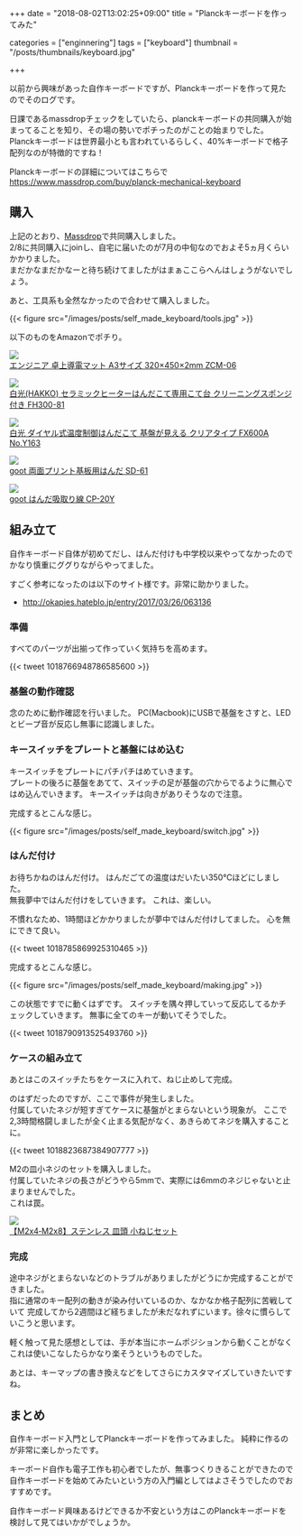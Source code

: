 +++
date = "2018-08-02T13:02:25+09:00"
title = "Planckキーボードを作ってみた"

categories = ["enginnering"]
tags = ["keyboard"]
thumbnail = "/posts/thumbnails/keyboard.jpg"

+++

以前から興味があった自作キーボードですが、Planckキーボードを作って見たのでそのログです。

日課であるmassdropチェックをしていたら、planckキーボードの共同購入が始まってることを知り、その場の勢いでポチったのがことの始まりでした。
Planckキーボードは世界最小とも言われているらしく、40%キーボードで格子配列なのが特徴的ですね！

Planckキーボードの詳細についてはこちらで
https://www.massdrop.com/buy/planck-mechanical-keyboard

## 購入

上記のとおり、[Massdrop](https://www.massdrop.com/)で共同購入しました。\
2/8に共同購入にjoinし、自宅に届いたのが7月の中旬なのでおよそ5ヵ月くらいかかりました。\
まだかなまだかなーと待ち続けてましたがはまぁここらへんはしょうがないでしょう。

あと、工具系も全然なかったので合わせて購入しました。

{{< figure src="/images/posts/self_made_keyboard/tools.jpg" >}}

以下のものをAmazonでポチり。

<a href="https://www.amazon.co.jp/gp/product/B002L6HJ9Q/ref=as_li_ss_il?ie=UTF8&psc=1&linkCode=li2&tag=foresta04-22&linkId=9f925d098550c35fc3ec8d2d2108134b" target="_blank"><img border="0" src="//ws-fe.amazon-adsystem.com/widgets/q?_encoding=UTF8&ASIN=B002L6HJ9Q&Format=_SL160_&ID=AsinImage&MarketPlace=JP&ServiceVersion=20070822&WS=1&tag=foresta04-22" ></a><img src="https://ir-jp.amazon-adsystem.com/e/ir?t=foresta04-22&l=li2&o=9&a=B002L6HJ9Q" width="1" height="1" border="0" alt="" style="border:none !important; margin:0px !important;" /> \
<a href="https://amzn.to/2ODnoli" target="_blank">エンジニア 卓上導電マット A3サイズ 320×450×2mm ZCM-06</a>

<a href="https://www.amazon.co.jp/gp/product/B017SQ0TUO/ref=as_li_ss_il?ie=UTF8&psc=1&linkCode=li2&tag=foresta04-22&linkId=927189b16a3e83f10473691cf818fba7" target="_blank"><img border="0" src="//ws-fe.amazon-adsystem.com/widgets/q?_encoding=UTF8&ASIN=B017SQ0TUO&Format=_SL160_&ID=AsinImage&MarketPlace=JP&ServiceVersion=20070822&WS=1&tag=foresta04-22" ></a><img src="https://ir-jp.amazon-adsystem.com/e/ir?t=foresta04-22&l=li2&o=9&a=B017SQ0TUO" width="1" height="1" border="0" alt="" style="border:none !important; margin:0px !important;" /> \
<a href="https://amzn.to/2ADcJUW" target="_blank">白光(HAKKO) セラミックヒーターはんだこて専用こて台 クリーニングスポンジ付き FH300-81</a>

<a href="https://www.amazon.co.jp/gp/product/B076KMS5CV/ref=as_li_ss_il?ie=UTF8&psc=1&linkCode=li2&tag=foresta04-22&linkId=322d6725c5446fd46fbb37ad4d7b4fea" target="_blank"><img border="0" src="//ws-fe.amazon-adsystem.com/widgets/q?_encoding=UTF8&ASIN=B076KMS5CV&Format=_SL160_&ID=AsinImage&MarketPlace=JP&ServiceVersion=20070822&WS=1&tag=foresta04-22" ></a><img src="https://ir-jp.amazon-adsystem.com/e/ir?t=foresta04-22&l=li2&o=9&a=B076KMS5CV" width="1" height="1" border="0" alt="" style="border:none !important; margin:0px !important;" /> \
<a href="https://amzn.to/2AMwREn" target="_blank">白光 ダイヤル式温度制御はんだこて 基盤が見える クリアタイプ FX600A No.Y163</a>


<a href="https://www.amazon.co.jp/gp/product/B0029LGAKW/ref=as_li_ss_il?ie=UTF8&psc=1&linkCode=li2&tag=foresta04-22&linkId=b31f1f0979876f9acc77bdf4afe76b56" target="_blank"><img border="0" src="//ws-fe.amazon-adsystem.com/widgets/q?_encoding=UTF8&ASIN=B0029LGAKW&Format=_SL160_&ID=AsinImage&MarketPlace=JP&ServiceVersion=20070822&WS=1&tag=foresta04-22" ></a><img src="https://ir-jp.amazon-adsystem.com/e/ir?t=foresta04-22&l=li2&o=9&a=B0029LGAKW" width="1" height="1" border="0" alt="" style="border:none !important; margin:0px !important;" /> \
<a href="https://amzn.to/2KnGetj" target="_blank">goot 両面プリント基板用はんだ SD-61</a>


<a href="https://www.amazon.co.jp/gp/product/B001D7JEIS/ref=as_li_ss_il?ie=UTF8&psc=1&linkCode=li2&tag=foresta04-22&linkId=138b8277039b6bb0ff1945a0017ff29e" target="_blank"><img border="0" src="//ws-fe.amazon-adsystem.com/widgets/q?_encoding=UTF8&ASIN=B001D7JEIS&Format=_SL160_&ID=AsinImage&MarketPlace=JP&ServiceVersion=20070822&WS=1&tag=foresta04-22" ></a><img src="https://ir-jp.amazon-adsystem.com/e/ir?t=foresta04-22&l=li2&o=9&a=B001D7JEIS" width="1" height="1" border="0" alt="" style="border:none !important; margin:0px !important;" /> \
<a href="https://amzn.to/2KjOQRW" target="_blank">goot はんだ吸取り線 CP-20Y</a>



## 組み立て

自作キーボード自体が初めてだし、はんだ付けも中学校以来やってなかったのでかなり慎重にググりながらやってました。

すごく参考になったのは以下のサイト様です。非常に助かりました。

* http://okapies.hateblo.jp/entry/2017/03/26/063136


### 準備

すべてのパーツが出揃って作っていく気持ちを高めます。

{{< tweet 1018766948786585600 >}}

### 基盤の動作確認

念のために動作確認を行いました。
PC(Macbook)にUSBで基盤をさすと、LEDとビープ音が反応し無事に認識しました。

### キースイッチをプレートと基盤にはめ込む 

キースイッチをプレートにパチパチはめていきます。\
プレートの後ろに基盤をあてて、スイッチの足が基盤の穴からでるように無心ではめ込んでいきます。
キースイッチは向きがありそうなので注意。

完成するとこんな感じ。


{{< figure src="/images/posts/self_made_keyboard/switch.jpg" >}}

### はんだ付け

お待ちかねのはんだ付け。
はんだごての温度はだいたい350℃ほどにしました。\
無我夢中ではんだ付けをしていきます。
これは、楽しい。

不慣れなため、1時間ほどかかりましたが夢中ではんだ付けしてました。
心を無にできて良い。

{{< tweet 1018785869925310465 >}}




完成するとこんな感じ。

{{< figure src="/images/posts/self_made_keyboard/making.jpg" >}}

この状態ですでに動くはずです。
スイッチを隅々押していって反応してるかチェックしていきます。
無事に全てのキーが動いてそうでした。

{{< tweet 1018790913525493760 >}}

### ケースの組み立て

あとはこのスイッチたちをケースに入れて、ねじ止めして完成。

のはずだったのですが、ここで事件が発生しました。\
付属していたネジが短すぎてケースに基盤がとまらないという現象が。
ここで2,3時間格闘しましたが全く止まる気配がなく、あきらめてネジを購入することに。

{{< tweet 1018823687384907777 >}}

M2の皿小ネジのセットを購入しました。\
付属していたネジの長さがどうやら5mmで、実際には6mmのネジじゃないと止まりませんでした。\
これは罠。

<a href="https://www.amazon.co.jp/gp/product/B079Z8L15V/ref=as_li_ss_il?ie=UTF8&psc=1&linkCode=li2&tag=foresta04-22&linkId=e644f8ea7717e65c991c87a9b422995f" target="_blank"><img border="0" src="//ws-fe.amazon-adsystem.com/widgets/q?_encoding=UTF8&ASIN=B079Z8L15V&Format=_SL160_&ID=AsinImage&MarketPlace=JP&ServiceVersion=20070822&WS=1&tag=foresta04-22" ></a><img src="https://ir-jp.amazon-adsystem.com/e/ir?t=foresta04-22&l=li2&o=9&a=B079Z8L15V" width="1" height="1" border="0" alt="" style="border:none !important; margin:0px !important;" /> \
<a href="https://amzn.to/2Ayu2Gw" target="_blank">【M2x4‐M2x8】ステンレス 皿頭 小ねじセット</a>

### 完成

途中ネジがとまらないなどのトラブルがありましたがどうにか完成することができました。\
指に通常のキー配列の動きが染み付いているのか、なかなか格子配列に苦戦していて
完成してから2週間ほど経ちましたが未だなれずにいます。徐々に慣らしていこうと思います。

軽く触って見た感想としては、手が本当にホームポジションから動くことがなくこれは使いこなしたらかなり楽そうというものでした。

あとは、キーマップの書き換えなどをしてさらにカスタマイズしていきたいですね。

## まとめ

自作キーボード入門としてPlanckキーボードを作ってみました。
純粋に作るのが非常に楽しかったです。

キーボード自作も電子工作も初心者でしたが、無事つくりきることができたので自作キーボードを始めてみたいという方の入門編としてはよさそうでしたのでおすすめです。

自作キーボード興味あるけどできるか不安という方はこのPlanckキーボードを検討して見てはいかがでしょうか。

